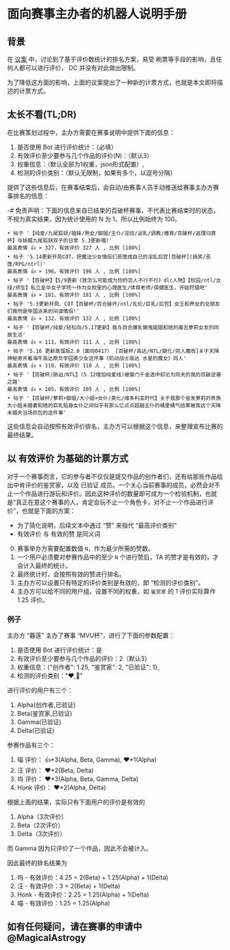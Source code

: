 ﻿# 面向赛事主办者的机器人说明手册

## 背景
在 [议案](https://discord.com/channels/1134557553011998840/1373317241113935872) 中，讨论到了基于评价数统计的排名方案，易受
刷票等手段的影响，且任何人都可以进行评价， DC 并没有对此做出限制。

为了降低这方面的影响，上面的议案提出了一种新的计票方式，也就是本文即将描述的计票方式。

## 太长不看(TL;DR)
在比赛策划过程中，主办方需要在赛事说明中提供下面的信息：
1. 是否使用 Bot 进行评价统计：（必填）
2. 有效评价至少要参与几个作品的评价(N)：（默认3）
3. 权重信息：（默认全部为1权重，json形式配置）,
4. 检测的评价类别：（默认无限制，如果有多个，以逗号分隔）

提供了这些信息后，在赛事结束后，会自动/由赛事人员手动推送给赛事主办方赛事排名的信息：

-# 免责声明：下面的信息来自已结束的百破杯赛事，不代表比赛结束时的状态，不视为真实结果，因为统计使用的 N 为 1，所以比例始终为 100。
```
• 帖子 '【纯爱/九尾狐妖/姐妹/熟女/御姐/主仆/淫纹/泌乳/调教/雌竟/百破杯/返璞归真杯】与妖媚九尾狐妖双子的日常 5.3更新喵!'
最高表情 👍 × 327，有效评价 327 人 , 比例 [100%]
• 帖子 '5.14更新开局COT，把魔法少女情侣们恶堕成自己的淫乱后宫[百破杯](搞笑/恶堕/RPG/ntrl)'
最高表情 👍 × 196，有效评价 196 人 , 比例 [100%]
• 帖子 '【百破杯】【5/9更新《我怎么可能成为你的恋人不行不行》dlc人物】【校园/ntl/女绿/师生】私立圣华女子学院～作为女校里的心理医生/体育老师/保健医生，开始狩猎吧'
最高表情 👍 × 181，有效评价 181 人 , 比例 [100%]
• 帖子 '5.3更新开局、COT【百破杯/百合破坏/ntl/乱伦/巨乳/后宫】女王和养女的女朋友们竟然是帝国派来的间谍情侣!'
最高表情 👍 × 132，有效评价 132 人 , 比例 [100%]
• 帖子 '【百破杯/纯爱/轻松向/5.17更新】我与百合爆乳懒鬼姐姐和她的毒舌萝莉女友的同居生活'
最高表情 👍 × 111，有效评价 111 人 , 比例 [100%]
• 帖子 '5.16 更新蒸馏版2.0（面向0417） [百破杯/高达/NTL/娘化/同人魔改]关于天降神秘男开着海牛高达欺负学园美少女这件事《机动战士高达 水星的魔女》同人'
最高表情 👍 × 110，有效评价 110 人 , 比例 [100%]
• 帖子 '【百破杯/胁迫/NTL】(5.12增加纯爱线)被豪门千金选中却沦为同夫的我的百破逆袭之路'
最高表情 👍 × 105，有效评价 105 人 , 比例 [100%]
• 帖子 '【百破杯/萝莉+御姐/大小姐+女仆/美化/维多利亚时代】关于我那个金发萝莉的贵族大小姐未婚妻和她的巨乳贴身女仆之间似乎有那么亿点点超越主仆的橘里橘气结果被我这个天降未婚夫当场抓包的这件事'
```
这些信息会自动按照有效评价排名，主办方可以根据这个信息，来整理宣布比赛的最终结果。

## 以 有效评价 为基础的计票方式
对于一个赛事而言，它的参与者不仅仅是提交作品的创作者们，还有给那些作品给出中肯评价的鉴赏家，以及 已验证 成员。一个关心当前赛事的成员，必然会对不止一个作品进行游玩和评价。因此这种评价的数量即可成为一个检验机制，也就是“真正在意这个赛事的人，肯定会玩不止一个角色卡，对不止一个作品进行评价”，也就是下面的方案：

 - 为了简化说明，后续文本中通过 “赞” 来指代 “最高评价类别”
 - 有效评价 与 有效的赞 是同义词

0. 赛事举办方需要配置数值 `N`，作为最少所需的赞数。
1. 一个用户必须要对参赛作品中的至少 `N` 个进行赞后，TA 的赞才是有效的，才会计入最终的统计。
2. 最终统计时，会按照有效的赞进行排名。
3. 主办方可以设置只有特定的评价类别是有效的，即 “检测的评价类别”。
4. 主办方可以给不同的用户组，设置不同的权重，如 `鉴赏家` 的 1 评价实际算作 1.25 评价。

### 例子
主办方 “暮莲” 主办了赛事 “MVU杯”，进行了下面的参数配置：
1. 是否使用 Bot 进行评价统计：是
2. 有效评价至少要参与几个作品的评价：2（默认3）
3. 权重信息：{"创作者": 1.25, "鉴赏家": 2, "已验证": 1},
4. 检测的评价类别："♥,🎴"

进行评价的用户有三个：
1. Alpha(创作者,已验证)
2. Beta(鉴赏家,已验证)
3. Gamma(已验证)
4. Delta(已验证)

参赛作品有三个：
1. 喵 评价：   👍*3(Alpha, Beta, Gamma), ♥*1(Alpha)
2. 汪 评价：   ♥*2(Beta, Delta)
3. 呜 评价：   ♥*3(Alpha, Beta, Gamma, Delta)
4. Honk 评价： ♥*2(Alpha, Delta)

根据上面的结果，实际只有下面用户的评价是有效的
1. Alpha（3次评价）
2. Beta（2次评价）
3. Delta（3次评价）

而 Gamma 因为只评价了一个作品，因此不会被计入。

因此最终的排名结果为
1. 呜   - 有效评价：4.25 = 2(Beta) + 1.25(Alpha) + 1(Delta)
2. 汪   - 有效评价：3 = 2(Beta) + 1(Delta)
3. Honk - 有效评价：2.25 = 1.25(Alpha) + 1(Delta)
4. 喵   - 有效评价：1.25 = 1.25(Alpha)

## 如有任何疑问，请在赛事的申请中 @MagicalAstrogy
